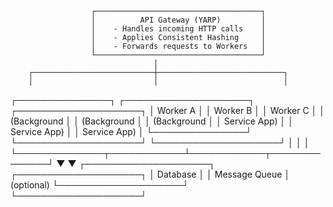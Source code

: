                       ┌─────────────────────────────────────┐
                      │          API Gateway (YARP)         │
                      │    - Handles incoming HTTP calls    │
                      │    - Applies Consistent Hashing     │
                      │    - Forwards requests to Workers   │
                      └─────────────────────────────────────┘
                                    │
        ┌───────────────────────────┼────────────────────────────┐
        │                           │                            │
┌───────────────┐        ┌────────────────────┐        ┌────────────────────┐
│  Worker A     │        │    Worker B        │        │    Worker C        │
│ (Background   │        │ (Background        │        │ (Background        │
│  Service App) │        │  Service App)      │        │  Service App)      │
└───────────────┘        └────────────────────┘        └────────────────────┘
        │                           │                            │
        └──────────────┬────────────┴────────────┬──────────────┘
                       ▼                         ▼
             ┌────────────────────┐     ┌────────────────────┐
             │      Database      │     │   Message Queue     │ (optional)
             └────────────────────┘     └────────────────────┘
